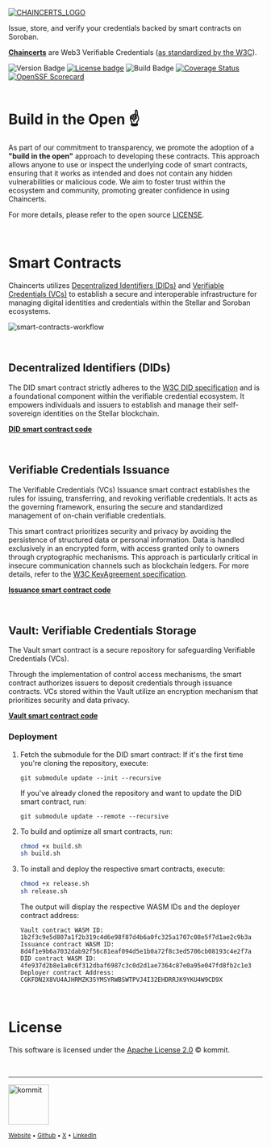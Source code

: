 [![CHAINCERTS_LOGO](https://github.com/kommitters/chaincerts-smart-contracts/assets/39246879/5c7c3c50-f435-43ad-87e5-dad223eaa12a)][chaincerts.co]

Issue, store, and verify your credentials backed by smart contracts on Soroban.

**[Chaincerts](https://chaincerts.co/)** are Web3 Verifiable Credentials ([as standardized by the W3C][w3c-vcs-spec]).

![Version Badge](https://img.shields.io/github/v/release/kommitters/chaincerts-smart-contracts?style=for-the-badge)
[![License badge](https://img.shields.io/github/license/kommitters/chaincerts-smart-contracts?style=for-the-badge)](https://github.com/kommitters/chaincerts-smart-contracts/blob/main/LICENSE)
![Build Badge](https://img.shields.io/github/actions/workflow/status/kommitters/chaincerts-smart-contracts/ci.yml?branch=main&style=for-the-badge)
[![Coverage Status](https://img.shields.io/coveralls/github/kommitters/chaincerts-smart-contracts?style=for-the-badge)](https://coveralls.io/github/kommitters/chaincerts-smart-contracts)
[![OpenSSF Scorecard](https://img.shields.io/ossf-scorecard/github.com/kommitters/chaincerts-smart-contracts?label=openssf%20scorecard&style=for-the-badge)](https://api.securityscorecards.dev/projects/github.com/kommitters/chaincerts-smart-contracts)
<br/>
<br/>

# Build in the Open ☝️
As part of our commitment to transparency, we promote the adoption of a **"build in the open"** approach to developing these contracts. This approach allows anyone to use or inspect the underlying code of smart contracts, ensuring that it works as intended and does not contain any hidden vulnerabilities or malicious code. We aim to foster trust within the ecosystem and community, promoting greater confidence in using Chaincerts.

For more details, please refer to the open source [LICENSE][license].

<br/>

# Smart Contracts
Chaincerts utilizes [Decentralized Identifiers (DIDs)][w3c-did-core-spec] and [Verifiable Credentials (VCs)][w3c-vcs-spec] to establish a secure and interoperable infrastructure for managing digital identities and credentials within the Stellar and Soroban ecosystems.
<br/>

![smart-contracts-workflow](https://github.com/kommitters/chaincerts-smart-contracts/assets/1649973/230a708b-7270-4f0c-bf91-53b397a8771a)

<br/>

## Decentralized Identifiers (DIDs)
The DID smart contract strictly adheres to the [W3C DID specification][w3c-did-core-spec] and is a foundational component within the verifiable credential ecosystem. It empowers individuals and issuers to establish and manage their self-sovereign identities on the Stellar blockchain.

[**DID smart contract code**][did-repo]

<br/>

## Verifiable Credentials Issuance
The Verifiable Credentials (VCs) Issuance smart contract establishes the rules for issuing, transferring, and revoking verifiable credentials. It acts as the governing framework, ensuring the secure and standardized management of on-chain verifiable credentials.

This smart contract prioritizes security and privacy by avoiding the persistence of structured data or personal information. Data is handled exclusively in an encrypted form, with access granted only to owners through cryptographic mechanisms. This approach is particularly critical in insecure communication channels such as blockchain ledgers. For more details, refer to the [W3C KeyAgreement specification](https://www.w3.org/TR/did-core/#dfn-keyagreement).

[**Issuance smart contract code**][vcs-issuance-repo]

<br/>

## Vault: Verifiable Credentials Storage
The Vault smart contract is a secure repository for safeguarding Verifiable Credentials (VCs).

Through the implementation of control access mechanisms, the smart contract authorizes issuers to deposit credentials through issuance contracts. VCs stored within the Vault utilize an encryption mechanism that prioritizes security and data privacy.

[**Vault smart contract code**][vcs-storage-repo]

### Deployment

1. Fetch the submodule for the DID smart contract:
    If it's the first time you're cloning the repository, execute:
    ```
    git submodule update --init --recursive
    ```

    If you've already cloned the repository and want to update the DID smart contract, run:
    ```
    git submodule update --remote --recursive
    ```

2. To build and optimize all smart contracts, run:
    ```bash
    chmod +x build.sh
    sh build.sh
    ```

3. To install and deploy the respective smart contracts, execute:

    ```bash
    chmod +x release.sh
    sh release.sh
    ```

    The output will display the respective WASM IDs and the deployer contract address:

      ```
      Vault contract WASM ID:
      1b2f3c9e5d807a1f2b319c4d6e98f87d4b6a0fc325a1707c08e5f7d1ae2c9b3a
      Issuance contract WASM ID:
      8d4f1e9b6a7032dab92f56c81eaf094d5e1b0a72f8c3ed5706cb08193c4e2f7a
      DID contract WASM ID:
      4fe937d2b8e1a0c6f312dbaf6987c3c0d2d1ae7364c87e0a95e047fd8fb2c1e3
      Deployer contract Address:
      CGKFDN2X8VU4AJHRMZK35YMSYRWBSWTPVJ4I32EHDRRJK9YKU4W9CD9X
      ```

<br/>

# License
This software is licensed under the [Apache License 2.0][license] © kommit.

<br/>

<hr/>

[<img src="https://github.com/kommitters/chaincerts-smart-contracts/assets/1649973/d60d775f-166b-4968-89b6-8be847993f8c" width="80px" alt="kommit"/>](https://kommit.co)

<sub>

[Website][kommit-website] •
[Github][kommit-github] •
[X][kommit-x] •
[LinkedIn][kommit-linkedin]

</sub>

[chaincerts.co]: https://chaincerts.co
[soroban-setup]: https://soroban.stellar.org/docs/getting-started/setup
[license]: https://github.com/kommitters/chaincerts-smart-contracts/blob/main/LICENSE
[coc]: https://github.com/kommitters/chaincerts-smart-contracts/blob/main/CODE_OF_CONDUCT.md
[changelog]: https://github.com/kommitters/chaincerts-smart-contracts/blob/main/CHANGELOG.md
[contributing]: https://github.com/kommitters/chaincerts-smart-contracts/blob/main/CONTRIBUTING.md
[w3c-did-core-spec]: https://www.w3.org/TR/did-core/
[w3c-vcs-spec]:https://www.w3.org/TR/vc-data-model
[did-repo]: https://github.com/kommitters/soroban-did-contract
[vcs-issuance-repo]: https://github.com/kommitters/chaincerts-smart-contracts/tree/main/vc_issuance_contract
[vcs-storage-repo]: https://github.com/kommitters/chaincerts-smart-contracts/tree/main/vault_contract
[kommit-website]: https://kommit.co
[kommit-github]: https://github.com/kommitters
[kommit-x]: https://twitter.com/kommitco
[kommit-linkedin]: https://www.linkedin.com/company/kommit-co
